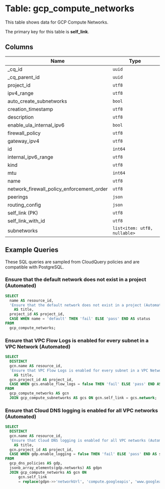 # Table: gcp_compute_networks

This table shows data for GCP Compute Networks.

The primary key for this table is **self_link**.

## Columns

| Name          | Type          |
| ------------- | ------------- |
|_cq_id|`uuid`|
|_cq_parent_id|`uuid`|
|project_id|`utf8`|
|ipv4_range|`utf8`|
|auto_create_subnetworks|`bool`|
|creation_timestamp|`utf8`|
|description|`utf8`|
|enable_ula_internal_ipv6|`bool`|
|firewall_policy|`utf8`|
|gateway_ipv4|`utf8`|
|id|`int64`|
|internal_ipv6_range|`utf8`|
|kind|`utf8`|
|mtu|`int64`|
|name|`utf8`|
|network_firewall_policy_enforcement_order|`utf8`|
|peerings|`json`|
|routing_config|`json`|
|self_link (PK)|`utf8`|
|self_link_with_id|`utf8`|
|subnetworks|`list<item: utf8, nullable>`|

## Example Queries

These SQL queries are sampled from CloudQuery policies and are compatible with PostgreSQL.

### Ensure that the default network does not exist in a project (Automated)

```sql
SELECT
  name AS resource_id,
  'Ensure that the default network does not exist in a project (Automated)'
    AS title,
  project_id AS project_id,
  CASE WHEN name = 'default' THEN 'fail' ELSE 'pass' END AS status
FROM
  gcp_compute_networks;
```

### Ensure that VPC Flow Logs is enabled for every subnet in a VPC Network (Automated)

```sql
SELECT
  DISTINCT
  gcn.name AS resource_id,
  'Ensure that VPC Flow Logs is enabled for every subnet in a VPC Network (Automated)'
    AS title,
  gcn.project_id AS project_id,
  CASE WHEN gcs.enable_flow_logs = false THEN 'fail' ELSE 'pass' END AS status
FROM
  gcp_compute_networks AS gcn
  JOIN gcp_compute_subnetworks AS gcs ON gcn.self_link = gcs.network;
```

### Ensure that Cloud DNS logging is enabled for all VPC networks (Automated)

```sql
SELECT
  DISTINCT
  gcn.name AS resource_id,
  'Ensure that Cloud DNS logging is enabled for all VPC networks (Automated)'
    AS title,
  gcn.project_id AS project_id,
  CASE WHEN gdp.enable_logging = false THEN 'fail' ELSE 'pass' END AS status
FROM
  gcp_dns_policies AS gdp,
  jsonb_array_elements(gdp.networks) AS gdpn
  JOIN gcp_compute_networks AS gcn ON
      gcn.self_link
      = replace(gdpn->>'networkUrl', 'compute.googleapis', 'www.googleapis');
```


